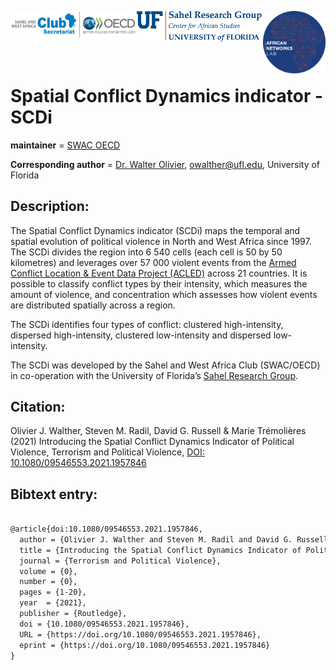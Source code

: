 

<p float="left" align="middle">
<img src="figs/swac-oecd.png" alt="SWAC logo" width="200" vertical-align="middle" align="left"/>
<img src="figs/SRG-Official-Secondary-Logo.png" alt="Sahel Research Group logo" width="200" vertical-align="middle" align="center"/>  
<img src="figs/ANL-logo-blue.png" alt="AFrican Networks Lab logo" width="100" vertical-align="middle" align="right"/>    
</p>
<br>



# Spatial Conflict Dynamics indicator - SCDi

__maintainer__ = [SWAC OECD](https://www.oecd.org/swac/)

__Corresponding author__ = [Dr. Walter Olivier](https://geog.ufl.edu/faculty/walther/), owalther@ufl.edu, University of Florida


## Description:
The Spatial Conflict Dynamics indicator (SCDi) maps the temporal and spatial evolution of political 
violence in North and West Africa since 1997. The SCDi divides the region into 6 540 cells 
(each cell is 50 by 50 kilometres) and leverages over 57 000 violent events from the 
[Armed Conflict Location & Event Data Project (ACLED)](https://acleddata.com/data-export-tool/) 
across 21 countries. It is possible to classify conflict types by their intensity, 
which measures the amount of violence, and concentration which assesses 
how violent events are distributed spatially across a region.

The SCDi identifies four types of conflict: clustered high-intensity, 
dispersed high-intensity, clustered low-intensity and dispersed low-intensity.

The SCDi was developed by the Sahel and West Africa Club (SWAC/OECD) 
in co-operation with the University of Florida’s [Sahel Research Group](https://sahelresearch.africa.ufl.edu).


## Citation:
Olivier J. Walther, Steven M. Radil, David G. Russell & Marie Trémolières (2021) 
Introducing the Spatial Conflict Dynamics Indicator of Political Violence, 
Terrorism and Political Violence, [DOI: 10.1080/09546553.2021.1957846](https://doi.org/10.1080/09546553.2021.1957846)


## Bibtext entry:

```tex

@article{doi:10.1080/09546553.2021.1957846,
  author = {Olivier J. Walther and Steven M. Radil and David G. Russell and Marie Trémolières},
  title = {Introducing the Spatial Conflict Dynamics Indicator of Political Violence},
  journal = {Terrorism and Political Violence},
  volume = {0},
  number = {0},
  pages = {1-20},
  year  = {2021},
  publisher = {Routledge},
  doi = {10.1080/09546553.2021.1957846},
  URL = {https://doi.org/10.1080/09546553.2021.1957846},
  eprint = {https://doi.org/10.1080/09546553.2021.1957846}
}

```

